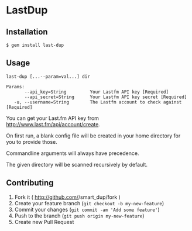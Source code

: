 # LastDup

## Installation

    $ gem install last-dup

## Usage

    last-dup [...--param=val...] dir

    Params:
           --api_key=String         Your Lastfm API key [Required]
           --api_secret=String      Your Lastfm API key secret [Required]
       -u, --username=String        The Lastfm account to check against [Required]

You can get your Last.fm API key from http://www.last.fm/api/account/create.

On first run, a blank config file will be created in your home directory for you to provide those.

Commandline arguments will always have precedence.

The given directory will be scanned recursively by default.

## Contributing

1. Fork it ( http://github.com/<my-github-username>/smart_dup/fork )
2. Create your feature branch (`git checkout -b my-new-feature`)
3. Commit your changes (`git commit -am 'Add some feature'`)
4. Push to the branch (`git push origin my-new-feature`)
5. Create new Pull Request
